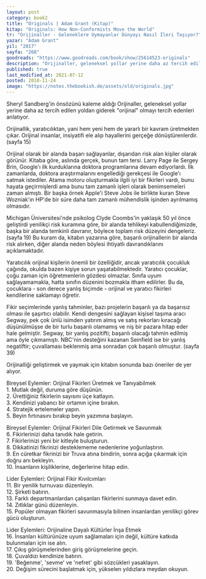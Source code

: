 ```yaml
---
layout: post  
category: book2  
title: "Originals | Adam Grant (Kitap)"  
kitap: "Originals: How Non-Conformists Move the World"  
tr: "Orijinaller - Geleneklere Uymayanlar Dünyayı Nasıl İleri Taşıyor?"  
yazar: "Adam Grant"  
yil: "2017"  
sayfa: "268"  
goodreads: "https://www.goodreads.com/book/show/25614523-originals"
description: "Orijinaller, geleneksel yollar yerine daha az tercih edilen yoldan giderek 'orijinal' olmayı tercih edenleri anlatıyor."
published: true
last_modified_at: 2021-07-12
posted: 2018-11-24
image: "https://notes.thebookish.de/assets/old/originals.jpg"
---
```


Sheryl Sandberg'in önsözünü kaleme aldığı Orijinaller, geleneksel yollar yerine daha az tercih edilen yoldan giderek "orijinal" olmayı tercih edenleri anlatıyor.  
  
Orijinallik, yaratıcılıktan, yani hem yeni hem de yararlı bir kavram üretmekten çıkar. Orijinal insanlar, insiyatifi ele alıp hayallerini gerçeğe dönüştürenlerdir. (sayfa 15)  
  
Orijinal olarak bir alanda başarı sağlayanlar, dışarıdan risk alan kişiler olarak görünür. Kitaba göre, aslında gerçek, bunun tam tersi. Larry Page ile Sergey Brin, Google'ı ilk kurduklarına doktora programlarına devam ediyorlardı. İlk zamanlarda, doktora araştırmalarını engellediği gerekçesi ile Google'ı satmak istediler. Atama motoru oluşturmakla ilgili iyi bir fikirleri vardı, bunu hayata geçirmişlerdi ama bunu tam zamanlı işleri olarak benimsemeleri zaman almıştı. Bir başka örnek Apple'i Steve Jobs ile birlikte kuran Steve Wozniak'ın HP'de bir süre daha tam zamanlı mühendislik işinden ayrılmamış olmasıdır.  
  
Michigan Üniversitesi'nde psikolog Clyde Coombs'in yaklaşık 50 yıl önce geliştirdi yenilikçi risk kuramına göre, bir alanda tehlikeyi kabullendiğimizde, başka bir alanda temkinli davranır, böylece toplam risk düzeyini dengeleriz. (sayfa 19) Bu kuram da, kitabın yazarına göre, başarılı orijinallerin bir alanda risk alırken, diğer alanda neden böylesi ihtiyatlı davrandıklarını açıklamaktadır.  
  
Yaratıcılık orijinal kişilerin önemli bir özelliğidir, ancak yaratıcılık çocukluk çağında, okulda bazen kişiye sorun yaşatabilmektedir. Yaratıcı çocuklar, çoğu zaman için öğretmenlerin gözdesi olmazlar. Sınıfa uyum sağlayamamakla, hatta sınıfın düzenini bozmakla itham edilirler. Bu da, çocuklara - son derece yanlış biçimde - orijinal ve yaratıcı fikirleri kendilerine saklamayı öğretir.  
  
Fikir seçimlerinde yanlış tahminler, bazı projelerin başarılı ya da başarısız olması ile şaşırtıcı olabilir. Kendi dengesini sağlayan kişisel taşıma aracı Segway, pek çok ünlü isimden yatırım almış ve satış rekorları kıracağı düşünülmüşse de bir turlu başarılı olamamış ve niş bir pazara hitap eder hale gelmiştir. Segway, bir yanlış pozitifti; başarılı olacağı tahmin edilmiş ama öyle çıkmamıştı. NBC'nin desteğini kazanan Seinfield ise bir yanlış negatiftir; çuvallaması beklenmiş ama sonradan çok başarılı olmuştur. (sayfa 39)  
  
Orijinalliği geliştirmek ve yaymak için kitabın sonunda bazı öneriler de yer alıyor.  
  
Bireysel Eylemler: Orijinal Fikirleri Üretmek ve Tanıyabilmek  
1\. Mutlak değil, duruma göre düşünün.  
2\. Ürettiğiniz fikirlerin sayısını üçe katlayın.  
3\. Kendinizi yabancı bir ortamın içine bırakın.  
4\. Stratejik ertelemeler yapın.  
5\. Beyin fırtınasını bırakıp beyin yazımına başlayın.  
  
Bireysel Eylemler: Orijinal Fikirleri Dile Getirmek ve Savunmak   
6\. Fikirlerinizi daha tanıdık hale getirin.  
7\. Fikirlerinizi yeni bir kitleyle buluşturun.  
8\. Dikkatinizi fikrinizi desteklememe nedenlerine yoğunlaştırın.  
9\. En cüretkar fikrinizi bir Truva atına bindirin, sonra açığa çıkarmak için doğru anı bekleyin.  
10\. İnsanların kişiliklerine, değerlerine hitap edin.  
  
Lider Eylemleri: Orijinal Fikir Kıvılcımları  
11\. Bir yenilik turnuvası düzenleyin.  
12\. Şirketi batırın.  
13\. Farklı departmanlardan çalışanları fikirlerini sunmaya davet edin.  
14\. Zıtlıklar günü düzenleyin.  
15\. Popüler olmayan fikirleri savunmasıyla bilinen insanlardan yenilikçi görev gücü oluşturun.  
  
Lider Eylemleri: Orijinaline Dayalı Kültürler İnşa Etmek  
16\. İnsanları kültürünüze uyum sağlamaları için değil, kültüre katkıda bulunmaları için ise alın.  
17\. Çıkış görüşmelerinden giriş görüşmelerine geçin.  
18\. Çuvaldızı kendinize batırın.  
19\. 'Beğenme', 'sevme' ve 'nefret' gibi sözcükleri yasaklayın.  
20\. Değişim sürecini başlatmak için, yükselen yıldızlara meydan okuyun.  
  
